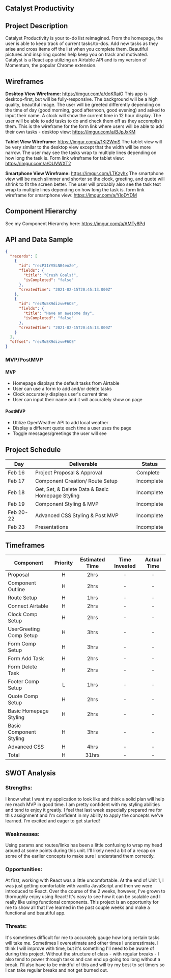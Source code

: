 ## Catalyst Productivity

## Project Description

Catalyst Productivity is your to-do list reimagined. From the homepage, the user is able to keep track of current tasks/to-dos. Add new tasks as they arise and cross items off the list when you complete them. Beautiful pictures and inspiring quotes help keep you on track and motivated. Catalyst is a React app utilizing an Airtable API and is my version of Momentum, the popular Chrome extension.

## Wireframes

**Desktop View Wireframe:** https://imgur.com/a/doKRaiO
This app is desktop-first, but will be fully-responsive. The background will be a high quality, beautiful image. The user will be greeted differently depending on the time of day (good morning, good afternoon, good evening) and asked to input their name. A clock will show the current time in 12 hour display. The user will be able to add tasks to do and check them off as they accomplish them.
This is the wireframe for the form link where users will be able to add their own tasks - desktop view: https://imgur.com/a/BJpJxKM

**Tablet View Wireframe:** https://imgur.com/a/1KI2WmS
The tablet view will be very similar to the desktop view except that the width will be more narrow. The user may see the tasks wrap to multiple lines depending on how long the task is.
Form link wireframe for tablet view: https://imgur.com/a/OUVWXT2

**Smartphone View Wireframe:** https://imgur.com/LTKzyhx
The smartphone view will be much slimmer and shorter so the clock, greeting, and quote will shrink to fit the screen better. The user will probably also see the task text wrap to multiple lines depending on how long the task is.
form link wireframe for smartphone view: https://imgur.com/a/YIoDYDM

## Component Hierarchy

See my Component Hierarchy here: https://imgur.com/a/AMTy8Pd

## API and Data Sample

```json
{
  "records": [
    {
      "id": "recP31YVSLNB4eoZe",
      "fields": {
        "title": "Crush Goals!",
        "isCompleted": "false"
      },
      "createdTime": "2021-02-15T20:45:13.000Z"
    },
    {
      "id": "recMuEX9dizvwF6OE",
      "fields": {
        "title": "Have an awesome day",
        "isCompleted": "false"
      },
      "createdTime": "2021-02-15T20:45:13.000Z"
    }
  ],
  "offset": "recMuEX9dizvwF6OE"
}
```

### MVP/PostMVP

#### MVP

- Homepage displays the default tasks from Airtable
- User can use a form to add and/or delete tasks
- Clock accurately displays user's current time
- User can input their name and it will accurately show on page

#### PostMVP

- Utilize OpenWeather API to add local weather
- Display a different quote each time a user uses the page
- Toggle messages/greetings the user will see

## Project Schedule

| Day       | Deliverable                                      | Status     |
| --------- | ------------------------------------------------ | ---------- |
| Feb 16    | Project Proposal & Approval                      | Complete   |
| Feb 17    | Component Creation/ Route Setup                  | Incomplete |
| Feb 18    | Get, Set, & Delete Data & Basic Homepage Styling | Incomplete |
| Feb 19    | Component Styling & MVP                          | Incomplete |
| Feb 20-22 | Advanced CSS Styling & Post MVP                  | Incomplete |
| Feb 23    | Presentations                                    | Incomplete |

## Timeframes

| Component               | Priority | Estimated Time | Time Invested | Actual Time |
| ----------------------- | :------: | :------------: | :-----------: | :---------: |
| Proposal                |    H     |      2hrs      |       -       |      -      |
| Component Outline       |    H     |      2hrs      |       -       |      -      |
| Route Setup             |    H     |      1hrs      |       -       |      -      |
| Connect Airtable        |    H     |      2hrs      |       -       |      -      |
| Clock Comp Setup        |    H     |      2hrs      |       -       |      -      |
| UserGreeting Comp Setup |    H     |      3hrs      |       -       |      -      |
| Form Comp Setup         |    H     |      3hrs      |       -       |      -      |
| Form Add Task           |    H     |      2hrs      |       -       |      -      |
| Form Delete Task        |    H     |      2hrs      |       -       |      -      |
| Footer Comp Setup       |    L     |      1hrs      |       -       |      -      |
| Quote Comp Setup        |    H     |      2hrs      |       -       |      -      |
| Basic Homepage Styling  |    H     |      2hrs      |       -       |      -      |
| Basic Component Styling |    H     |      3hrs      |       -       |      -      |
| Advanced CSS            |    H     |      4hrs      |       -       |      -      |
| Total                   |    H     |     31hrs      |       -       |      -      |

## SWOT Analysis

### Strengths:

I know what I want my application to look like and think a solid plan will help me reach MVP in good time. I am pretty confident with my styling abilities and tend to enjoy it greatly. I feel that last week especially prepared me for this assignment and I'm confident in my ability to apply the concepts we've learned. I'm excited and eager to get started!

### Weaknesses:

Using params and routes/links has been a little confusing to wrap my head around at some points during this unit. I'll likely need a bit of a recap on some of the earlier concepts to make sure I understand them correctly.

### Opportunities:

At first, working with React was a little uncomfortable. At the end of Unit 1, I was just getting comfortable with vanilla JavaScript and then we were introduced to React. Over the course of the 2 weeks, however, I've grown to thoroughly enjoy using React! It's easy to see how it can be scalable and I really like using functional components. This project is an opportunity for me to show all that I've learned in the past couple weeks and make a functional and beautiful app.

### Threats:

It's sometimes difficult for me to accurately gauge how long certain tasks will take me. Sometimes I overestimate and other times I underestimate. I think I will improve with time, but it's something I'll need to be aware of during this project. Without the structure of class - with regular breaks - I also tend to power through tasks and can end up going too long without a break. I'll also have to be mindful of this and will try my best to set timers so I can take regular breaks and not get burned out.
